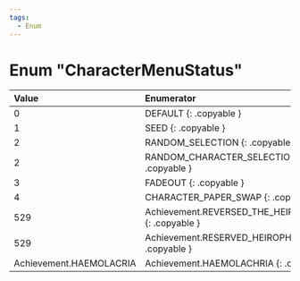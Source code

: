 ```yaml
---
tags:
  - Enum
---
```

# Enum "CharacterMenuStatus"
|Value|Enumerator|Comment|
|:--|:--|:--|
|0 |DEFAULT {: .copyable } |  |
|1 |SEED {: .copyable } |  |
|2 |RANDOM_SELECTION {: .copyable } |  |
|2 |RANDOM_CHARACTER_SELECTION {: .copyable } |  |
|3 |FADEOUT {: .copyable } |  |
|4 |CHARACTER_PAPER_SWAP {: .copyable } |  |
|529 |Achievement.REVERSED_THE_HEIROPHANT {: .copyable } |  |
|529 |Achievement.RESERVED_HEIROPHANT {: .copyable } |  |
|Achievement.HAEMOLACRIA |Achievement.HAEMOLACHRIA {: .copyable } |  |
